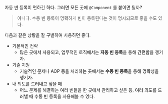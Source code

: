 자동 빈 등록이 편하긴 하다. 그러면 모든 곳에 `@Component` 를 붙이면 될까?

> 아니다. 수동 빈 등록이 명확하게 빈이 등록된다는 것이 명시되므로 좋을 수도 있다.
> 

다음과 같은 상황을 잘 구별하여 사용하면 좋다.

- 기본적인 전략
    - 많은 곳에서 사용되고, 업무적인 로직에서는 **자동 빈 등록**을 통해 간편함을 챙기자.
- 기술 지원
    - 기술적인 문제나 AOP 등을 처리하는 곳에서는 **수동 빈 등록**을 통해 명확성을 챙기자.
- 내 의도를 드러내고 싶을 때
    - 어느 문제를 해결하는 여러 빈들을 한 곳에서 관리하고 싶은 등, 여러 의도를 드러낼 때 수동 빈 등록을 사용해볼 수 있다.